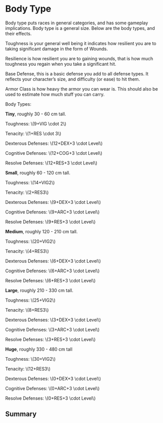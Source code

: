 # Body Type

Body type puts races in general categories, and has some gameplay implications. Body type is a general size. Below are the body types, and their effects.

Toughness is your general well being it indicates how resilient you are to taking significant damage in the form of Wounds.

Resilience is how resilient you are to gaining wounds, that is how much toughness you regain when you take a significant hit.

Base Defense, this is a basic defense you add to all defense types. It reflects your character’s size, and difficulty (or ease) to hit them.

Armor Class is how heavy the armor you can wear is. This should also be used to estimate how much stuff you can carry.

Body Types:

**Tiny**, roughly 30 - 60 cm tall. 

Toughness: \\(9+VIG \cdot 2\\)

Tenacity: \\(1+RES \cdot 3\\)

Dexterous Defenses: \\(12+DEX+3 \cdot Level\\)

Cognitive Defenses: \\(12+COG+3 \cdot Level\\)

Resolve Defenses: \\(12+RES+3 \cdot Level\\)

**Small**, roughly 60 - 120 cm tall.

Toughness: \\(14+VIG2\\)

Tenacity: \\(2+RES3\\)

Dexterous Defenses: \\\(9+DEX+3 \cdot Level\\)

Cognitive Defenses: \\(9+ARC+3 \cdot Level\\)

Resolve Defenses: \\(9+RES+3 \cdot Level\\)

**Medium**, roughly 120 - 210 cm tall. 

Toughness: \\(20+VIG2\\)

Tenacity: \\(4+RES3\\)

Dexterous Defenses: \\(6+DEX+3 \cdot Level\\)

Cognitive Defenses: \\(6+ARC+3 \cdot Level\\)

Resolve Defenses: \\(6+RES+3 \cdot Level\\)

**Large**, roughly 210 - 330 cm tall.

Toughness: \\(25+VIG2\\)

Tenacity: \\(8+RES3\\)

Dexterous Defenses: \\(3+DEX+3 \cdot Level\\)

Cognitive Defenses: \\(3+ARC+3 \cdot Level\\)

Resolve Defenses: \\(3+RES+3 \cdot Level\\)

**Huge**, roughly 330 - 480 cm tall

Toughness: \\(30+VIG2\\)

Tenacity: \\(12+RES3\\)

Dexterous Defenses: \\(0+DEX+3 \cdot Level\\)

Cognitive Defenses: \\(0+ARC+3 \cdot Level\\)

Resolve Defenses: \\(0+RES+3 \cdot Level\\)

## Summary

